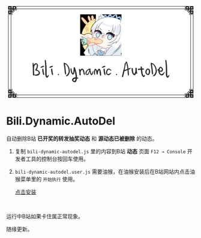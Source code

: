 <div align="center"><img src="./docs/headerpic.webp"/></div>

# Bili.Dynamic.AutoDel

自动删除B站 **已开奖的转发抽奖动态** 和 **源动态已被删除** 的动态。

1. 复制 `bili-dynamic-autodel.js` 里的内容到B站 **动态** 页面 `F12 → Console` 开发者工具的控制台按回车使用。

2. `bili-dynamic-autodel.user.js` 需要油猴，在油猴安装后在B站网站内点击油猴菜单里的 `开始执行` 使用。

   [点击安装](https://raw.githubusercontent.com/monSteRhhe/bilibili-dynamic-del/main/bili-dynamic-autodel.user.js)

​    

运行中B站如果卡住属正常现象。

随缘更新。

